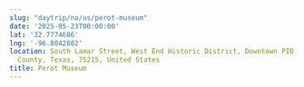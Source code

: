 ```yaml
---
slug: "daytrip/na/us/perot-museum"
date: '2025-05-23T00:00:00'
lat: '32.7774686'
lng: '-96.8042882'
location: South Lamar Street, West End Historic District, Downtown PID, Dallas, Dallas
  County, Texas, 75215, United States
title: Perot Museum
---
```



